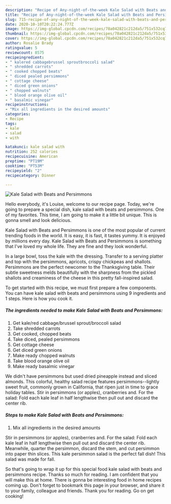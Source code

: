 ```yaml
---
description: "Recipe of Any-night-of-the-week Kale Salad with Beats and Persimmons"
title: "Recipe of Any-night-of-the-week Kale Salad with Beats and Persimmons"
slug: 715-recipe-of-any-night-of-the-week-kale-salad-with-beats-and-persimmons
date: 2020-10-10T20:22:24.777Z
image: https://img-global.cpcdn.com/recipes/78a042821c212da5/751x532cq70/kale-salad-with-beats-and-persimmons-recipe-main-photo.jpg
thumbnail: https://img-global.cpcdn.com/recipes/78a042821c212da5/751x532cq70/kale-salad-with-beats-and-persimmons-recipe-main-photo.jpg
cover: https://img-global.cpcdn.com/recipes/78a042821c212da5/751x532cq70/kale-salad-with-beats-and-persimmons-recipe-main-photo.jpg
author: Rosalie Brady
ratingvalue: 5
reviewcount: 8575
recipeingredient:
- " kalered cabbagebrussel sproutbroccoli salad"
- " shredded carrots"
- " cooked chopped beats"
- " diced pealed persimmons"
- " cottage cheese"
- " diced green onions"
- " chopped walnuts"
- " blood orange olive oil"
- " basalmic vinegar"
recipeinstructions:
- "Mix all ingredients in the desired amounts"
categories:
- Recipe
tags:
- kale
- salad
- with

katakunci: kale salad with 
nutrition: 252 calories
recipecuisine: American
preptime: "PT19M"
cooktime: "PT53M"
recipeyield: "2"
recipecategory: Dinner

---
```



![Kale Salad with Beats and Persimmons](https://img-global.cpcdn.com/recipes/78a042821c212da5/751x532cq70/kale-salad-with-beats-and-persimmons-recipe-main-photo.jpg)

Hello everybody, it's Louise, welcome to our recipe page. Today, we're going to prepare a special dish, kale salad with beats and persimmons. One of my favorites. This time, I am going to make it a little bit unique. This is gonna smell and look delicious.

Kale Salad with Beats and Persimmons is one of the most popular of current trending foods in the world. It is easy, it is fast, it tastes yummy. It is enjoyed by millions every day. Kale Salad with Beats and Persimmons is something that I've loved my whole life. They are fine and they look wonderful.

In a large bowl, toss the kale with the dressing. Transfer to a serving platter and top with the persimmons, apricots, crispy chickpeas and shallots. Persimmons are the perfect newcomer to the Thanksgiving table. Their subtle sweetness melds beautifully with the sharpness from the pickled shallots and creaminess of the cheese in this pretty fall-inspired salad.


To get started with this recipe, we must first prepare a few components. You can have kale salad with beats and persimmons using 9 ingredients and 1 steps. Here is how you cook it.

<!--inarticleads1-->

##### The ingredients needed to make Kale Salad with Beats and Persimmons:

1. Get  kale/red cabbage/brussel sprout/broccoli salad
1. Take  shredded carrots
1. Get  cooked, chopped beats
1. Take  diced, pealed persimmons
1. Get  cottage cheese
1. Get  diced green onions
1. Make ready  chopped walnuts
1. Take  blood orange olive oil
1. Make ready  basalmic vinegar


We didn&#39;t have persimmons but used dried pineapple instead and sliced almonds. This colorful, healthy salad recipe features persimmons--lightly sweet fruit, commonly grown in California, that ripen just in time to grace holiday tables. Stir in persimmons (or apples), cranberries and. For the salad: Fold each kale leaf in half lengthwise then pull out and discard the center rib. 

<!--inarticleads2-->

##### Steps to make Kale Salad with Beats and Persimmons:

1. Mix all ingredients in the desired amounts


Stir in persimmons (or apples), cranberries and. For the salad: Fold each kale leaf in half lengthwise then pull out and discard the center rib. Meanwhile, quarter the persimmon, discard the stem, and cut persimmon into paper thin slices. This kale persimmon salad is the perfect fall dish! This salad was made for fall. 

So that's going to wrap it up for this special food kale salad with beats and persimmons recipe. Thanks so much for reading. I am confident that you will make this at home. There is gonna be interesting food in home recipes coming up. Don't forget to bookmark this page in your browser, and share it to your family, colleague and friends. Thank you for reading. Go on get cooking!
